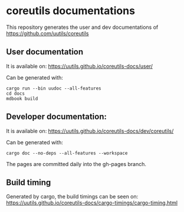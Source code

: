 # coreutils documentations

This repository generates the user and dev documentations of https://github.com/uutils/coreutils

## User documentation

It is available on:
https://uutils.github.io/coreutils-docs/user/

Can be generated with:
```
cargo run --bin uudoc --all-features
cd docs
mdbook build
```

## Developer documentation:

It is available on:
https://uutils.github.io/coreutils-docs/dev/coreutils/

Can be generated with:
```
cargo doc --no-deps --all-features --workspace
```

The pages are committed daily into the gh-pages branch.

## Build timing

Generated by cargo, the build timings can be seen on:
https://uutils.github.io/coreutils-docs/cargo-timings/cargo-timing.html
